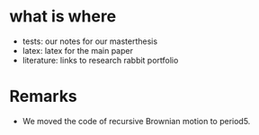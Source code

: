 # what is where

- tests: our notes for our masterthesis
- latex: latex for the main paper
- literature: links to research rabbit portfolio

# Remarks

- We moved the code of recursive Brownian motion to period5.
